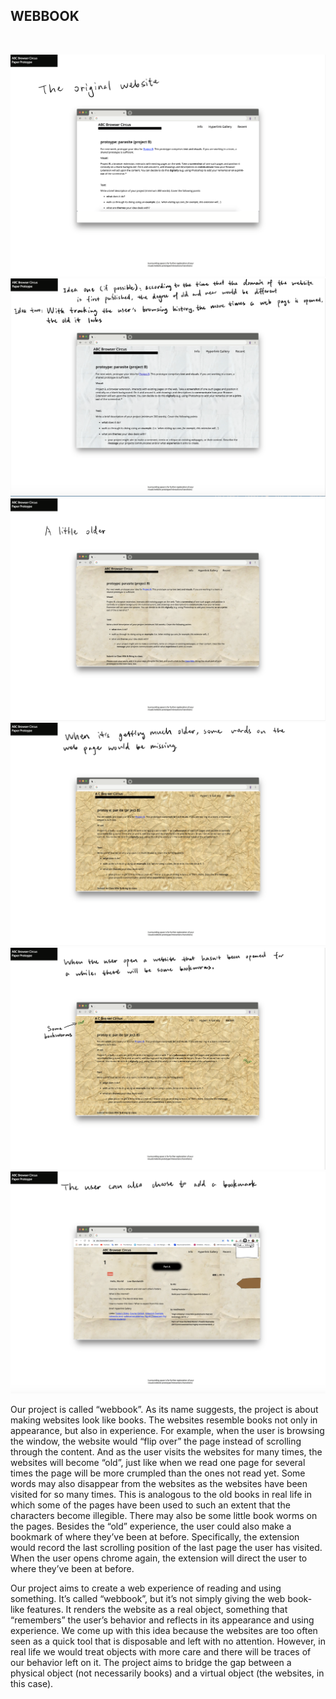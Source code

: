 ## WEBBOOK
</br>

![prototype1](prototype1.png)
![prototype2](prototype2.png)
![prototype3](prototype3.png)
![prototype4](prototype4.png)
![prototype5](prototype5.png)
![prototype6](prototype6.png)

Our project is called “webbook”. As its name suggests, the project is about making websites look like books. The websites resemble books not only in appearance, but also in experience. For example, when the user is browsing the window, the website would “flip over” the page instead of scrolling through the content. And as the user visits the websites for many times, the websites will become “old”, just like when we read one page for several times the page will be more crumpled than the ones not read yet. Some words may also disappear from the websites as the websites have been visited for so many times. This is analogous to the old books in real life in which some of the pages have been used to such an extent that the characters become illegible. There may also be some little book worms on the pages. Besides the “old” experience, the user could also make a bookmark of where they’ve been at before. Specifically, the extension would record the last scrolling position of the last page the user has visited. When the user opens chrome again, the extension will direct the user to where they’ve been at before.

Our project aims to create a web experience of reading and using something. It’s called “webbook”, but it’s not simply giving the web book-like features. It renders the website as a real object, something that “remembers” the user’s behavior and reflects in its appearance and using experience. We come up with this idea because the websites are too often seen as a quick tool that is disposable and left with no attention. However, in real life we would treat objects with more care and there will be traces of our behavior left on it. The project aims to bridge the gap between a physical object (not necessarily books) and a virtual object (the websites, in this case).
